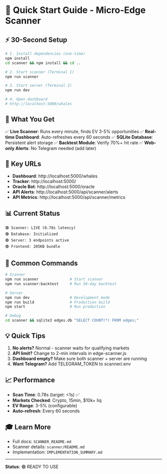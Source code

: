 # 🚀 Quick Start Guide - Micro-Edge Scanner

## ⚡ 30-Second Setup

```bash
# 1. Install dependencies (one-time)
npm install
cd scanner && npm install && cd ..

# 2. Start scanner (Terminal 1)
npm run scanner

# 3. Start server (Terminal 2)
npm run dev

# 4. Open dashboard
# http://localhost:5000/whales
```

## 📱 What You Get

✅ **Live Scanner**: Runs every minute, finds EV 3-5% opportunities
✅ **Real-time Dashboard**: Auto-refreshes every 60 seconds
✅ **SQLite Database**: Persistent alert storage
✅ **Backtest Module**: Verify 70%+ hit rate
✅ **Web-only Alerts**: No Telegram needed (add later)

## 🎯 Key URLs

- **Dashboard**: http://localhost:5000/whales
- **Tracker**: http://localhost:5000/
- **Oracle Bot**: http://localhost:5000/oracle
- **API Alerts**: http://localhost:5000/api/scanner/alerts
- **API Metrics**: http://localhost:5000/api/scanner/metrics

## 📊 Current Status

```
🟢 Scanner: LIVE (0.78s latency)
🟢 Database: Initialized
🟢 Server: 3 endpoints active
🟢 Frontend: 205KB bundle
```

## 🔧 Common Commands

```bash
# Scanner
npm run scanner              # Start scanner
npm run scanner:backtest     # Run 30-day backtest

# Server
npm run dev                  # Development mode
npm run build                # Production build
npm start                    # Run production

# Debug
cd scanner && sqlite3 edges.db "SELECT COUNT(*) FROM edges;"
```

## 💡 Quick Tips

1. **No alerts?** Normal - scanner waits for qualifying markets
2. **API limit?** Change to 2-min intervals in edge-scanner.js
3. **Dashboard empty?** Make sure both scanner + server are running
4. **Want Telegram?** Add TELEGRAM_TOKEN to scanner/.env

## 📈 Performance

- **Scan Time**: 0.78s (target: <1s) ✅
- **Markets Checked**: Crypto, 15min, $10k+ liq
- **EV Range**: 3-5% (configurable)
- **Auto-refresh**: Every 60 seconds

## 🎓 Learn More

- Full docs: `SCANNER_README.md`
- Scanner details: `scanner/README.md`
- Implementation: `IMPLEMENTATION_SUMMARY.md`

---

**Status**: 🟢 READY TO USE
